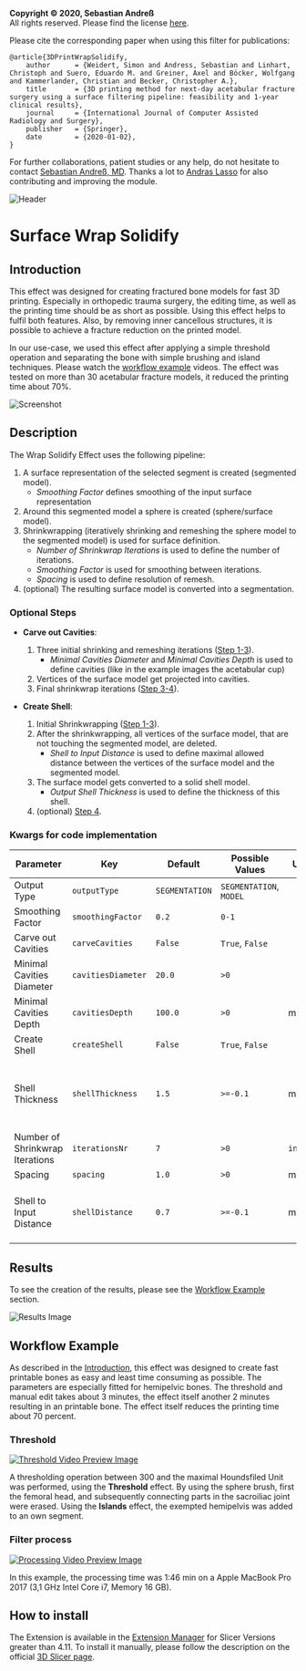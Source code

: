 **Copyright &copy; 2020, Sebastian Andreß**\
All rights reserved. Please find the license [here](https://github.com/sebastianandress/Slicer-SurfaceWrapSolidify/blob/master/LICENSE.md).

Please cite the corresponding paper when using this filter for publications:

    @article{3DPrintWrapSolidify,
        author      = {Weidert, Simon and Andress, Sebastian and Linhart, Christoph and Suero, Eduardo M. and Greiner, Axel and Böcker, Wolfgang and Kammerlander, Christian and Becker, Christopher A.},
        title       = {3D printing method for next-day acetabular fracture surgery using a surface filtering pipeline: feasibility and 1-year clinical results},
        journal     = {International Journal of Computer Assisted Radiology and Surgery},
        publisher   = {Springer},
        date        = {2020-01-02},
    }


For further collaborations, patient studies or any help, do not hesitate to contact [Sebastian Andreß, MD](mailto:sebastian.andress@med.uni-muenchen.de).
Thanks a lot to [Andras Lasso](https://github.com/lassoan) for also contributing and improving the module.

![Header](/Resources/Media/header.png)

# Surface Wrap Solidify

## Introduction
This effect was designed for creating fractured bone models for fast 3D printing. Especially in orthopedic trauma surgery, the editing time, as well as the printing time should be as short as possible. Using this effect helps to fulfil both features. Also, by removing inner cancellous structures, it is possible to achieve a fracture reduction on the printed model.

In our use-case, we used this effect after applying a simple threshold operation and separating the bone with simple brushing and island techniques. Please watch the [workflow example](#Workflow-Example) videos. The effect was tested on more than 30 acetabular fracture models, it reduced the printing time about 70%.

![Screenshot](/Resources/Screenshots/screenshot4.png)

## Description
The Wrap Solidify Effect uses the following pipeline:

1. A surface representation of the selected segment is created (segmented model).
    * _Smoothing Factor_ defines smoothing of the input surface representation
2. Around this segmented model a sphere is created (sphere/surface model).
3. Shrinkwrapping (iteratively shrinking and remeshing the sphere model to the segmented model) is used for surface definition.
    * _Number of Shrinkwrap Iterations_ is used to define the number of iterations.
    * _Smoothing Factor_ is used for smoothing between iterations.
    * _Spacing_ is used to define resolution of remesh.
4. (optional) The resulting surface model is converted into a segmentation.

### Optional Steps

* **Carve out Cavities**:
    1. Three initial shrinking and remeshing iterations ([Step 1-3](#Description)).
        * _Minimal Cavities Diameter_ and _Minimal Cavities Depth_ is used to define cavities (like in the example images the acetabular cup)
    2. Vertices of the surface model get projected into cavities.
    3. Final shrinkwrap iterations ([Step 3-4](#Description)).

* **Create Shell**:
    1. Initial Shrinkwrapping ([Step 1-3](#Description)).
    2. After the shrinkwrapping, all vertices of the surface model, that are not touching the segmented model, are deleted.
        * _Shell to Input Distance_ is used to define maximal allowed distance between the vertices of the surface model and the segmented model.
    3. The surface model gets converted to a solid shell model.
        * _Output Shell Thickness_ is used to define the thickness of this shell.
    4. (optional) [Step 4](#Description).


### Kwargs for code implementation
| Parameter | Key | Default | Possible Values | Unit | Type | Feature
| - | - | - | - | - | - | - |
| Output Type | `outputType` | `SEGMENTATION` | `SEGMENTATION`, `MODEL` | | `string` | |
| Smoothing Factor | `smoothingFactor` | `0.2` | `0-1` | | `float` | |
| Carve out Cavities | `carveCavities` | `False` | `True`, `False` | | `bool` | |
| Minimal Cavities Diameter | `cavitiesDiameter` | `20.0` | `>0` |  |  `float` | |
| Minimal Cavities Depth | `cavitiesDepth` | `100.0` | `>0` | mm | `float` | |
| Create Shell | `createShell` | `False` | `True`, `False` | | `bool` | |
| Shell Thickness | `shellThickness` | `1.5` | `>=-0.1` | mm | `float` | If <0, a non-solid model will be created. |
| Number of Shrinkwrap Iterations | `iterationsNr` | `7` | `>0` | `int` | |
| Spacing | `spacing` | `1.0` | `>0` | mm^3 | `float` | |
| Shell to Input Distance | `shellDistance` | `0.7` | `>=-0.1` | mm | `float` | If <0, no vertex gets deleted. |


## Results
To see the creation of the results, please see the [Workflow Example](#Workflow-Example) section.

![Results Image](/Resources/Media/result.gif)


## Workflow Example

As described in the [Introduction](#Introduction), this effect was designed to create fast printable bones as easy and least time consuming as possible. The parameters are especially fitted for hemipelvic bones. The threshold and manual edit takes about 3 minutes, the effect itself another 2 minutes resulting in an printable bone. The effect itself reduces the printing time about 70 percent.

### Threshold
[![Threshold Video Preview Image](/Resources/Media/threshold.png)](https://1drv.ms/v/s!AqzdGuIdWLfeiNpPJhrVKhDsuxqw7w?e=6DOqgo)

A thresholding operation between 300 and the maximal Houndsfiled Unit was performed, using the __Threshold__ effect. By using the sphere brush, first the femoral head, and subsequently connecting parts in the sacroiliac joint were erased. Using the __Islands__ effect, the exempted hemipelvis was added to an own segment.

### Filter process
[![Processing Video Preview Image](/Resources/Media/processing.png)](https://1drv.ms/v/s!AqzdGuIdWLfeiNpO1rx9ZGbbhk6frQ?e=5NFQMt)

In this example, the processing time was 1:46 min on a Apple MacBook Pro 2017 (3,1 GHz Intel Core i7, Memory 16 GB).


## How to install
The Extension is available in the [Extension Manager](http://slicer.kitware.com/midas3/slicerappstore/extension/view?extensionId=330842) for Slicer Versions greater than 4.11.
To install it manually, please follow the description on the official [3D Slicer page](https://www.slicer.org/wiki/Documentation/Nightly/Developers/FAQ/Extensions). 
